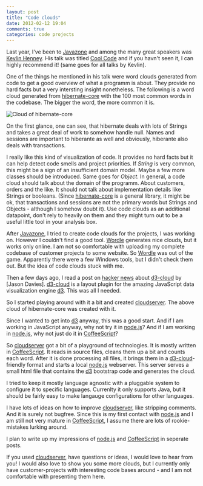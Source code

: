 ```yaml
---
layout: post
title: "Code clouds"
date: 2012-02-12 19:04
comments: true
categories: code projects
---
```


Last year, I've been to [Javazone] and among the many great speakers was
[Kevlin Henney]. His talk was titled [Cool Code](http://vimeo.com/28772428) and if you havn't seen it, I can highly recommend it! (same goes for all talks by Kevlin).

One of the things he mentioned in his talk were word clouds generated
from code to get a good overview of what a programm is about. They
provide no hard facts but a very intersting insight nonetheless. The
following is a word cloud generated from [hibernate-core] with the 100
most common words in the codebase. The bigger the word, the more common
it is.

![Cloud of hibernate-core](http://blog.notadomain.com/images/hibernate-cloud.png)

<!--more-->

On the first glance, one can see, that hibernate deals with lots of
Strings and takes a great deal of work to somehow handle null. Names and
sessions are important to hiberante as well and obviously, hiberante
also deals with transactions.

I really like this kind of visualization of code. It provides no hard facts but it can help detect code smells and project priorities. If *String* is very common, this might be a sign of an insufficient domain model. Maybe a few more classes should be introduced. Same goes for *Object*. In general, a code cloud should talk about the domain of the programm. About customers, orders and the like. It should not talk about implementation details like Strings or booleans. (Since [hibernate-core] is a general library, it might be ok, that transactions and sessions are not the primary words but Strings and Objects - although I somehow doubt it). Use code clouds as an additional datapoint, don't rely to heavily on them and they might turn out to be a useful little tool in your analysis box.

After [Javazone], I
tried to create code clouds for the projects, I was working on. However I
couldn't find a good tool. [Wordle] generates nice clouds, but it works
only online. I am not so comfortable with uploading my complete
codebase of customer projects to some website. So [Wordle] was out of
the game.
Apparently there were a few Windows tools, but I didn't check them out.
But the idea of code clouds stuck with me.

Then a few days ago, I read a post on [hacker news] about [d3-cloud] by
[Jason Davies]. [d3-cloud] is a layout plugin for the amazing JavaScript
data visualization engine [d3]. This was all I needed.

So I started playing around with it a bit and created [cloudserver]. The
above cloud of hibernate-core was created with it.

Since I wanted to get into [d3] anyway, this was a good start. And
if I am working in JavaScript anyway, why not try it in [node.js]? And
if I am working in [node.js], why not just do it in [CoffeeScript]?

So [cloudserver] got a bit of a playground of technologies. It is mostly
written in [CoffeeScript]. It reads in source files, cleans them up a
bit and counts each word. After it is done processing all files, it
brings them in a [d3-cloud]-friendly format and starts a local [node.js]
webserver. This server serves a small html file that contains the [d3]
bootstrap code and generates the cloud.

I tried to keep it mostly language agnostic with a pluggable system to
configure it to specific languages. Currenlty it only supports Java, but
it should be fairly easy to make langauge configurations for other
languages.

I have lots of ideas on how to improve [cloudserver], like stripping
comments. And it is surely not bugfree. Since this is my
first contact with [node.js] and I am still not very mature in
[CoffeeScript], I assume there are lots of rookie-mistakes lurking
around.

I plan to write up my impressions of [node.js] and [CoffeeScript] in
seperate posts.

If you used [cloudserver], have questions or ideas, I would love to hear
from you! I would also love to show you some more clouds, but I
currently only have customer-projects with interesting code bases
around - and I am not comfortable with presenting them here.

[Kevlin Henney]: http://twitter.com/#!/kevlinhenney
[hibernate-core]: http://www.hibernate.org/
[Javazone]: http://jz11.java.no/news.html
[Wordle]: http://www.wordle.net/
[hacker news]: http://news.ycombinator.com/
[d3-cloud]: https://github.com/jasondavies/d3-cloud
[Jason Daview]: http://www.jasondavies.com
[d3]: http://mbostock.github.com/d3/
[cloudserver]: https://github.com/mo-gr/Cloudserver
[node.js]: http://nodejs.org
[CoffeeScript]: http://coffeescript.org/

